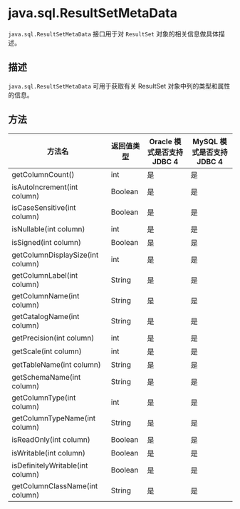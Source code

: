 # java.sql.ResultSetMetaData 

`java.sql.ResultSetMetaData` 接口用于对 `ResultSet` 对象的相关信息做具体描述。

## 描述 

`java.sql.ResultSetMetaData` 可用于获取有关 ResultSet 对象中列的类型和属性的信息。

## 方法 



|               方法名             |  返回值类型  | Oracle 模式是否支持 JDBC 4 | MySQL 模式是否支持JDBC 4 |
|----------------------------------|---------|----------------------|--------------------|
| getColumnCount()                 | int     | 是                    | 是                  |
| isAutoIncrement(int column)      | Boolean | 是                    | 是                  |
| isCaseSensitive(int column)      | Boolean | 是                    | 是                  |
| isNullable(int column)           | int     | 是                    | 是                  |
| isSigned(int column)             | Boolean | 是                    | 是                  |
| getColumnDisplaySize(int column) | int     | 是                    | 是                  |
| getColumnLabel(int column)       | String  | 是                    | 是                  |
| getColumnName(int column)        | String  | 是                    | 是                  |
| getCatalogName(int column)       | String  | 是                    | 是                  |
| getPrecision(int column)         | int     | 是                    | 是                  |
| getScale(int column)             | int     | 是                    | 是                  |
| getTableName(int column)         | String  | 是                    | 是                  |
| getSchemaName(int column)        | String  | 是                    | 是                  |
| getColumnType(int column)        | int     | 是                    | 是                  |
| getColumnTypeName(int column)    | String  | 是                    | 是                  |
| isReadOnly(int column)           | Boolean | 是                    | 是                  |
| isWritable(int column)           | Boolean | 是                    | 是                  |
| isDefinitelyWritable(int column) | Boolean | 是                    | 是                  |
| getColumnClassName(int column)   | String  | 是                    | 是                  |




